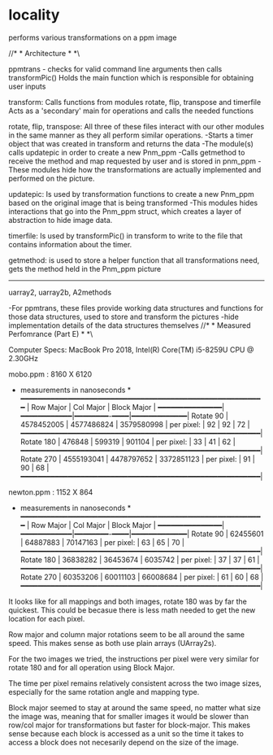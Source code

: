 # locality
performs various transformations on a ppm image

//* * Architecture * *\\

ppmtrans - checks for valid command line arguments then calls transformPic()
        Holds the main function which is responsible for obtaining user inputs

transform: Calls functions from modules rotate, flip, transpose and timerfile
Acts as a 'secondary' main for operations and calls the needed functions


rotate, flip, transpose: All three of these files interact with our other 
        modules in the same manner as they all perform similar operations. 
       -Starts a timer object that was created in transform and 
            returns the data
       -The module(s) calls updatepic in order to create a new Pnm_ppm
       -Calls getmethod to receive the method and map requested by user and 
           is stored in pnm_ppm
       -These modules hide how the transformations are actually implemented 
            and performed on the picture.


updatepic: Is used by transformation functions to create a new Pnm_ppm based 
           on the original image that is being transformed
         -This modules hides interactions that go into the Pnm_ppm struct, 
          which creates a layer of abstraction to hide image data.


timerfile: Is used by transformPic() in transform to write to the file that 
           contains information about the timer. 


getmethod: is used to store a helper function that all transformations need, 
           gets the method held in the Pnm_ppm picture
___
uarray2, uarray2b, A2methods

-For ppmtrans, these files provide working data structures and functions for 
those data structures, used to store and transform the pictures 
-hide implementation details of the data structures themselves
//* * Measured Perfomrance (Part E) * *\\

Computer Specs: MacBook Pro 2018, Intel(R) Core(TM) i5-8259U CPU @ 2.30GHz


mobo.ppm : 8160 X 6120
 * measurements in nanoseconds *
━━━━━━━━━━━━━━━━━━━━━━━━━━━━━━━━━━━━━━━━━━━━━━━━━━━━━━━━━
               |  Row Major |  Col Major  | Block Major |
━━━━━━━━━━━━━━━|━━━━━━━━━━━━|━━━━━━━━-━━━━|━━━━━━━━━━━━━|
Rotate 90      | 4578452005 | 4577486824  | 3579580998  |
    per pixel: | 92         | 92          | 72          |
━━━━━━━━━━━━━━━━━━━━━━━━━━━━━━━━━━━━━━━━━━━━━━━━━━━━━━━━|
Rotate 180     | 476848     | 599319      | 901104      |
    per pixel: | 33         | 41          | 62          |
━━━━━━━━━━━━━━━━━━━━━━━━━━━━━━━━━━━━━━━━━━━━━━━━━━━━━━━━|
Rotate 270     | 4555193041 | 4478797652  | 3372851123  |
    per pixel: | 91         | 90          | 68          |
━━━━━━━━━━━━━━━━━━━━━━━━━━━━━━━━━━━━━━━━━━━━━━━━━━━━━━━━|

newton.ppm : 1152 X 864
 * measurements in nanoseconds *
━━━━━━━━━━━━━━━━━━━━━━━━━━━━━━━━━━━━━━━━━━━━━━━━━━━━━━━━━
               |  Row Major |  Col Major  | Block Major |
━━━━━━━━━━━━━━━|━━━━━━━━━━━━|━━━━━━━━-━━━━|━━━━━━━━━━━━━|
Rotate 90      | 62455601   | 64887883    | 70147163    |
    per pixel: | 63         | 65          | 70          |
━━━━━━━━━━━━━━━━━━━━━━━━━━━━━━━━━━━━━━━━━━━━━━━━━━━━━━━━|
Rotate 180     | 36838282   | 36453674    | 6035742     |
    per pixel: | 37         | 37          | 61          |
━━━━━━━━━━━━━━━━━━━━━━━━━━━━━━━━━━━━━━━━━━━━━━━━━━━━━━━━|
Rotate 270     | 60353206   | 60011103    | 66008684    |
    per pixel: | 61         | 60          | 68          |
━━━━━━━━━━━━━━━━━━━━━━━━━━━━━━━━━━━━━━━━━━━━━━━━━━━━━━━━|

It looks like for all mappings and both images, rotate 180 was by far the
quickest. This could be becasue there is less math needed to get the new
location for each pixel.

Row major and column major rotations seem to be all around the same speed.
This makes sense as both use plain arrays (UArray2s).

For the two images we tried, the instructions per pixel were very similar for 
rotate 180 and for all operation using Block Major.

The time per pixel remains relatively consistent across the two image sizes,
especially for the same rotation angle and mapping type.

Block major seemed to stay at around the same speed, no matter what size the
image was, meaning that for smaller images it would be slower than row/col
major for transformations but faster for block-major. This makes sense
because each block is accessed as a unit so the time it takes to access a 
block does not necesarily depend on the size of the image. 
